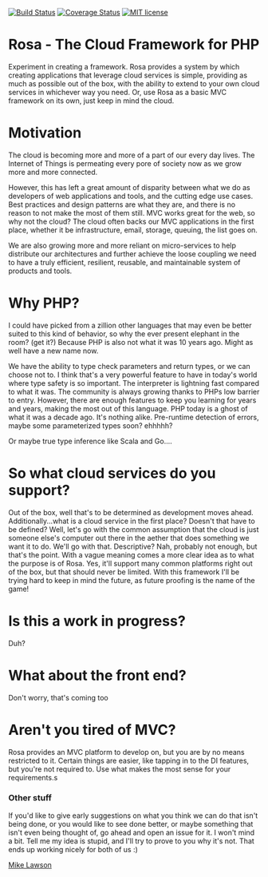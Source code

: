 [![Build Status](https://travis-ci.com/desertrat-io/rosa.svg?branch=master)](https://travis-ci.com/desertrat-io/rosa)
[![Coverage Status](https://coveralls.io/repos/github/djzara/rosa/badge.svg?branch=master)](https://coveralls.io/github/desertrat-io/rosa?branch=master)
[![MIT license](http://img.shields.io/badge/license-MIT-brightgreen.svg)](http://opensource.org/licenses/MIT)
# Rosa - The Cloud Framework for PHP

Experiment in creating a framework. Rosa provides a system by which
creating applications that leverage cloud services is simple, providing
as much as possible out of the box, with the ability to extend to your
own cloud services in whichever way you need. Or, use Rosa as a basic
MVC framework on its own, just keep in mind the cloud.


# Motivation

The cloud is becoming more and more of a part of our every day lives. The Internet of Things is permeating every pore
of society now as we grow more and more connected.

However, this has left a great amount of disparity between what we do as developers of web applications and tools, and
the cutting edge use cases. Best practices and design patterns are what they are, and there is no reason to not make
the most of them still. MVC works great for the web, so why not the cloud? The cloud often backs our MVC applications
in the first place, whether it be infrastructure, email, storage, queuing, the list goes on.

We are also growing more and more reliant on micro-services to help distribute our architectures and further achieve
the loose coupling we need to have a truly efficient, resilient, reusable, and maintainable system of products and tools.

# Why PHP?

I could have picked from a zillion other languages that may even be better suited to this kind of behavior, so why
the ever present elephant in the room? (get it?) Because PHP is also not what it was 10 years ago. Might as well have
a new name now.

We have the ability to type check parameters and return types, or we can choose not to. I think that's a very powerful
feature to have in today's world where type safety is so important. The interpreter is lightning fast compared to what it
was. The community is always growing thanks to PHPs low barrier to entry. However, there are enough features to keep
you learning for years and years, making the most out of this language. PHP today is a ghost of what it was a decade ago.
It's nothing alike. Pre-runtime detection of errors, maybe some parameterized types soon? ehhhhh?

Or maybe true type inference like Scala and Go....

# So what cloud services do you support?

Out of the box, well that's to be determined as development moves ahead. Additionally...what is a cloud service in the
first place? Doesn't that have to be defined? Well, let's go with the common assumption that the cloud is just someone
else's computer out there in the aether that does something we want it to do. We'll go with that. Descriptive? Nah, 
probably not enough, but that's the point. With a vague meaning comes a more clear idea as to what the purpose is of Rosa.
Yes, it'll support many common platforms right out of the box, but that should never be limited. With this framework
I'll be trying hard to keep in mind the future, as future proofing is the name of the game!

# Is this a work in progress?

Duh?

# What about the front end?

Don't worry, that's coming too

# Aren't you tired of MVC?

Rosa provides an MVC platform to develop on, but you are by no means restricted to it. Certain things are easier,
like tapping in to the DI features, but you're not required to. Use what makes the most sense for your requirements.s

### Other stuff

If you'd like to give early suggestions on what you think we can do that isn't being done, or you would like to see
done better, or maybe something that isn't even being thought of, go ahead and open an issue for it. I won't mind
a bit. Tell me my idea is stupid, and I'll try to prove to you why it's not. That ends up working nicely for both of us :)


[Mike Lawson](mailto:mike@desertrat.io)